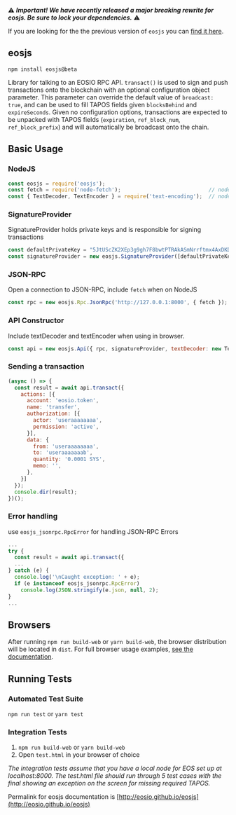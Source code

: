 ⚠️ ***Important! We have recently released a major breaking rewrite for eosjs. Be sure to lock your dependencies.*** ⚠️

If you are looking for the the previous version of `eosjs` you can [find it here](https://github.com/EOSIO/eosjs/tree/v16.0.9).

## eosjs

`npm install eosjs@beta`

Library for talking to an EOSIO RPC API. `transact()` is used to sign and push transactions onto the blockchain with an optional configuration object parameter.  This parameter can override the default value of `broadcast: true`, and can be used to fill TAPOS fields given `blocksBehind` and `expireSeconds`.  Given no configuration options, transactions are expected to be unpacked with TAPOS fields (`expiration`, `ref_block_num`, `ref_block_prefix`) and will automatically be broadcast onto the chain.

## Basic Usage

### NodeJS
```js
const eosjs = require('eosjs');
const fetch = require('node-fetch');                            // node only; not needed in browsers
const { TextDecoder, TextEncoder } = require('text-encoding');  // node, IE11 and IE Edge Browsers
```

### SignatureProvider
SignatureProvider holds private keys and is responsible for signing transactions
```js
const defaultPrivateKey = "5JtUScZK2XEp3g9gh7F8bwtPTRAkASmNrrftmx4AxDKD5K4zDnr"; // useraaaaaaaa
const signatureProvider = new eosjs.SignatureProvider([defaultPrivateKey]);
```

### JSON-RPC
Open a connection to JSON-RPC, include `fetch` when on NodeJS
```js
const rpc = new eosjs.Rpc.JsonRpc('http://127.0.0.1:8000', { fetch });
```

### API Constructor
Include textDecoder and textEncoder when using in browser.
```js
const api = new eosjs.Api({ rpc, signatureProvider, textDecoder: new TextDecoder, textEncoder: new TextEncoder });
```

### Sending a transaction
```js
(async () => {
  const result = await api.transact({
    actions: [{
      account: 'eosio.token',
      name: 'transfer',
      authorization: [{
        actor: 'useraaaaaaaa',
        permission: 'active',
      }],
      data: {
        from: 'useraaaaaaaa',
        to: 'useraaaaaaab',
        quantity: '0.0001 SYS',
        memo: '',
      },
    }]
  });
  console.dir(result);
})();
```

### Error handling
use `eosjs_jsonrpc.RpcError` for handling JSON-RPC Errors
```js
...
try {
  const result = await api.transact({
  ...
} catch (e) {
  console.log('\nCaught exception: ' + e);
  if (e instanceof eosjs_jsonrpc.RpcError)
    console.log(JSON.stringify(e.json, null, 2);
}
...
```

## Browsers
After running `npm run build-web` or `yarn build-web`, the browser distribution will be located in `dist`. For full browser usage examples, [see the documentation](https://eosio.github.io/eosjs/static/3.-Browsers.html).

## Running Tests

### Automated Test Suite
`npm run test` or `yarn test`

### Integration Tests
1. `npm run build-web` or `yarn build-web`
1. Open `test.html` in your browser of choice

*The integration tests assume that you have a local node for EOS set up at localhost:8000. The test.html file should run through 5 test cases with the final showing an exception on the screen for missing required TAPOS.*


Permalink for eosjs documentation is [http://eosio.github.io/eosjs](http://eosio.github.io/eosjs)
